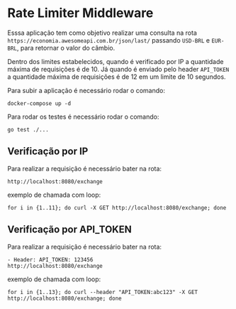 # Rate Limiter Middleware

Esssa aplicação tem como objetivo realizar uma consulta na rota `https://economia.awesomeapi.com.br/json/last/` passando `USD-BRL` e `EUR-BRL`, para retornar o valor do câmbio.

Dentro dos limites estabelecidos, quando é verificado por IP a quantidade máxima de requisições é de 10.
Já quando é enviado pelo header `API_TOKEN` a quantidade máxima de requisições é de 12 em um limite de 10 segundos.

Para subir a aplicação é necessário rodar o comando:
```
docker-compose up -d
```

Para rodar os testes é necessário rodar o comando:
```
go test ./...
```

## Verificação por IP
Para realizar a requisição é necessário bater na rota:
```
http://localhost:8080/exchange
```

exemplo de chamada com loop:
```
for i in {1..11}; do curl -X GET http://localhost:8080/exchange; done
```

## Verificação por API_TOKEN
Para realizar a requisição é necessário bater na rota:
```
- Header: API_TOKEN: 123456
http://localhost:8080/exchange
```

exemplo de chamada com loop:
```
for i in {1..13}; do curl --header "API_TOKEN:abc123" -X GET http://localhost:8080/exchange; done
```